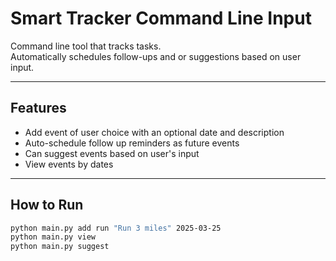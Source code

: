 
# Smart Tracker Command Line Input

Command line tool that tracks tasks.  
Automatically schedules follow-ups and or suggestions based on user input.  

---

## Features
- Add event of user choice with an optional date and description
- Auto-schedule follow up reminders as future events
- Can suggest events based on user's input
- View events by dates
  
---

## How to Run
```bash
python main.py add run "Run 3 miles" 2025-03-25
python main.py view
python main.py suggest